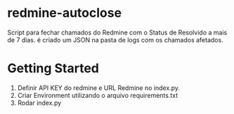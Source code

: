 # redmine-autoclose
Script para fechar chamados do Redmine com o Status de Resolvido a mais de 7 dias. é criado um JSON na pasta de logs com os chamados afetados.

# Getting Started
1.	Definir API KEY do redmine e URL Redmine no index.py.
2.	Criar Environment utilizando o arquivo requirements.txt
3.	Rodar index.py
